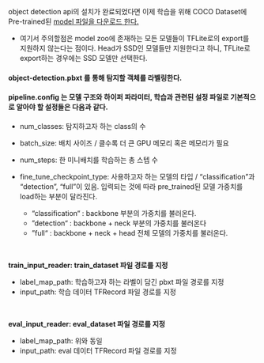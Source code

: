 object detection api의 설치가 완료되었다면 이제 학습을 위해 COCO Dataset에 Pre-trained된 [model 파일을 다운로드 한다.](https://github.com/tensorflow/models/blob/master/research/object_detection/g3doc/tf2_detection_zoo.md)

* 여기서 주의할점은 model zoo에 존재하는 모든 모델들이 TFLite로의 export를 지원하지 않는다는 점이다. Head가 SSD인 모델들만 지원한다고 하니, TFLite로 export하는 경우에는 SSD 모델만 선택한다.

#### object-detection.pbxt 를 통해 탐지할 객체를 라벨링한다.

#### pipeline.config 는 모델 구조와 하이퍼 파라미터, 학습과 관련된 설정 파일로 기본적으로 알아야 할 설정들은 다음과 같다.
* num_classes: 탐지하고자 하는 class의 수
* batch_size: 배치 사이즈 / 클수록 더 큰 GPU 메모리 혹은 메모리가 필요
* num_steps: 한 미니배치를 학습하는 총 스텝 수
* fine_tune_checkpoint_type: 사용하고자 하는 모델의 타입 / “classification”과 “detection”, “full”이 있음. 입력되는 것에 따라 pre_trained된 모델 가중치를 load하는 부분이 달라진다.
			  
  - “classification“ : backbone 부분의 가중치를 불러온다.			  
  - ”detection“ : backbone + neck 부분의 가중치를 불러온다			  
  -  ”full“ : backbone + neck + head 전체 모델의 가중치를 불러온다.
<br>

**train_input_reader: train_dataset 파일 경로를 지정**
* label_map_path: 학습하고자 하는 라벨이 담긴 pbxt 파일 경로를 지정
* input_path: 학습 데이터 TFRecord 파일 경로를 지정
<br>

**eval_input_reader: eval_dataset 파일 경로를 지정**
* label_map_path: 위와 동일
* input_path: eval 데이터 TFRecord 파일 경로를 지정
<br>



